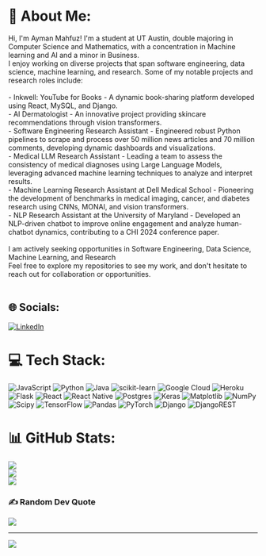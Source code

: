 # 💫 About Me:
Hi, I'm Ayman Mahfuz! I'm a student at UT Austin, double majoring in Computer Science and Mathematics, with a concentration in Machine learning and AI and a minor in Business. <br>I enjoy working on diverse projects that span software engineering, data science, machine learning, and research. Some of my notable projects and research roles include:<br><br>- Inkwell: YouTube for Books - A dynamic book-sharing platform developed using React, MySQL, and Django.<br>- AI Dermatologist - An innovative project providing skincare recommendations through vision transformers.<br>- Software Engineering Research Assistant - Engineered robust Python pipelines to scrape and process over 50 million news articles and 70 million comments, developing dynamic dashboards and visualizations.<br>- Medical LLM Research Assistant - Leading a team to assess the consistency of medical diagnoses using Large Language Models, leveraging advanced machine learning techniques to analyze and interpret results.<br>- Machine Learning Research Assistant at Dell Medical School - Pioneering the development of benchmarks in medical imaging, cancer, and diabetes research using CNNs, MONAI, and vision transformers.<br>- NLP Research Assistant at the University of Maryland - Developed an NLP-driven chatbot to improve online engagement and analyze human-chatbot dynamics, contributing to a CHI 2024 conference paper.<br><br>I am actively seeking opportunities in Software Engineering, Data Science, Machine Learning, and Research<br>Feel free to explore my repositories to see my work, and don't hesitate to reach out for collaboration or opportunities.<br><br>


## 🌐 Socials:
[![LinkedIn](https://img.shields.io/badge/LinkedIn-%230077B5.svg?logo=linkedin&logoColor=white)](https://linkedin.com/in/www.linkedin.com/in/aymanmahfuz) 

# 💻 Tech Stack:
![JavaScript](https://img.shields.io/badge/javascript-%23323330.svg?style=for-the-badge&logo=javascript&logoColor=%23F7DF1E) ![Python](https://img.shields.io/badge/python-3670A0?style=for-the-badge&logo=python&logoColor=ffdd54) ![Java](https://img.shields.io/badge/java-%23ED8B00.svg?style=for-the-badge&logo=openjdk&logoColor=white) ![scikit-learn](https://img.shields.io/badge/scikit--learn-%23F7931E.svg?style=for-the-badge&logo=scikit-learn&logoColor=white) ![Google Cloud](https://img.shields.io/badge/GoogleCloud-%234285F4.svg?style=for-the-badge&logo=google-cloud&logoColor=white) ![Heroku](https://img.shields.io/badge/heroku-%23430098.svg?style=for-the-badge&logo=heroku&logoColor=white) ![Flask](https://img.shields.io/badge/flask-%23000.svg?style=for-the-badge&logo=flask&logoColor=white) ![React](https://img.shields.io/badge/react-%2320232a.svg?style=for-the-badge&logo=react&logoColor=%2361DAFB) ![React Native](https://img.shields.io/badge/react_native-%2320232a.svg?style=for-the-badge&logo=react&logoColor=%2361DAFB) ![Postgres](https://img.shields.io/badge/postgres-%23316192.svg?style=for-the-badge&logo=postgresql&logoColor=white) ![Keras](https://img.shields.io/badge/Keras-%23D00000.svg?style=for-the-badge&logo=Keras&logoColor=white) ![Matplotlib](https://img.shields.io/badge/Matplotlib-%23ffffff.svg?style=for-the-badge&logo=Matplotlib&logoColor=black) ![NumPy](https://img.shields.io/badge/numpy-%23013243.svg?style=for-the-badge&logo=numpy&logoColor=white) ![Scipy](https://img.shields.io/badge/SciPy-%230C55A5.svg?style=for-the-badge&logo=scipy&logoColor=%white) ![TensorFlow](https://img.shields.io/badge/TensorFlow-%23FF6F00.svg?style=for-the-badge&logo=TensorFlow&logoColor=white) ![Pandas](https://img.shields.io/badge/pandas-%23150458.svg?style=for-the-badge&logo=pandas&logoColor=white) ![PyTorch](https://img.shields.io/badge/PyTorch-%23EE4C2C.svg?style=for-the-badge&logo=PyTorch&logoColor=white) ![Django](https://img.shields.io/badge/django-%23092E20.svg?style=for-the-badge&logo=django&logoColor=white) ![DjangoREST](https://img.shields.io/badge/DJANGO-REST-ff1709?style=for-the-badge&logo=django&logoColor=white&color=ff1709&labelColor=gray)
# 📊 GitHub Stats:
![](https://github-readme-stats.vercel.app/api?username=AymanMahfuz27&theme=dark&hide_border=true&include_all_commits=false&count_private=true)<br/>
![](https://github-readme-streak-stats.herokuapp.com/?user=AymanMahfuz27&theme=dark&hide_border=true)<br/>
![](https://github-readme-stats.vercel.app/api/top-langs/?username=AymanMahfuz27&theme=dark&hide_border=true&include_all_commits=false&count_private=true&layout=compact)

### ✍️ Random Dev Quote
![](https://quotes-github-readme.vercel.app/api?type=horizontal&theme=dark)

---
[![](https://visitcount.itsvg.in/api?id=AymanMahfuz27&icon=0&color=0)](https://visitcount.itsvg.in)

<!-- Proudly created with GPRM ( https://gprm.itsvg.in ) -->